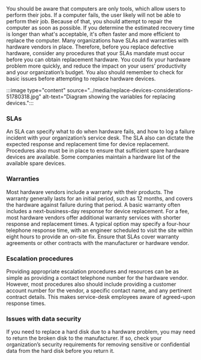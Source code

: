You should be aware that computers are only tools, which allow users to perform their jobs. If a computer fails, the user likely will not be able to perform their job. Because of that, you should attempt to repair the computer as soon as possible. If you determine the estimated recovery time is longer than what's acceptable, it's often faster and more efficient to replace the computer. Many organizations have SLAs and warranties with hardware vendors in place. Therefore, before you replace defective hardware, consider any procedures that your SLAs mandate must occur before you can obtain replacement hardware. You could fix your hardware problem more quickly, and reduce the impact on your users’ productivity and your organization’s budget. You also should remember to check for basic issues before attempting to replace hardware devices.

:::image type="content" source="../media/replace-devices-considerations-51780318.jpg" alt-text="Diagram showing the variables for replacing devices.":::


### SLAs

An SLA can specify what to do when hardware fails, and how to log a failure incident with your organization’s service desk. The SLA also can dictate the expected response and replacement time for device replacement. Procedures also must be in place to ensure that sufficient spare hardware devices are available. Some companies maintain a hardware list of the available spare devices.

### Warranties

Most hardware vendors include a warranty with their products. The warranty generally lasts for an initial period, such as 12 months, and covers the hardware against failure during that period. A basic warranty often includes a next-business-day response for device replacement. For a fee, most hardware vendors offer additional warranty services with shorter response and replacement times. A typical option may specify a four-hour telephone response time, with an engineer scheduled to visit the site within eight hours to provide an on-site fix. Ensure that SLAs cover warranty agreements or other contracts with the manufacturer or hardware vendor.

### Escalation procedures

Providing appropriate escalation procedures and resources can be as simple as providing a contact telephone number for the hardware vendor. However, most procedures also should include providing a customer account number for the vendor, a specific contact name, and any pertinent contract details. This makes service-desk employees aware of agreed-upon response times.

### Issues with data security

If you need to replace a hard disk due to a hardware problem, you may need to return the broken disk to the manufacturer. If so, check your organization’s security requirements for removing sensitive or confidential data from the hard disk before you return it.
